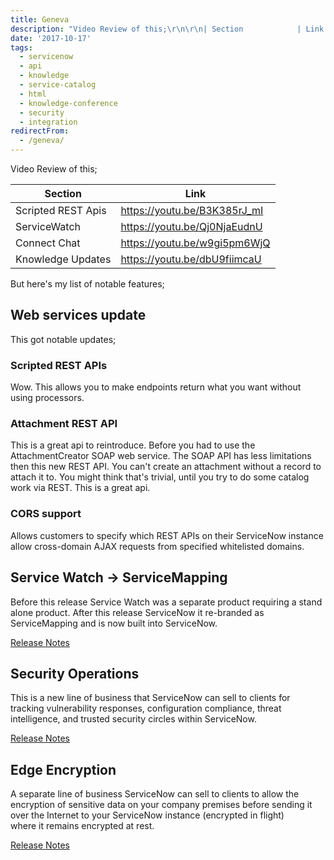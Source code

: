 ```yaml
---
title: Geneva
description: "Video Review of this;\r\n\r\n| Section            | Link                           |\r\n| ------------------ | ------------------------------ |\r\n| Scripted REST Ap..."
date: '2017-10-17'
tags:
  - servicenow
  - api
  - knowledge
  - service-catalog
  - html
  - knowledge-conference
  - security
  - integration
redirectFrom:
  - /geneva/
---
```


<!--StartFragment-->

Video Review of this;

| Section            | Link                           |
| ------------------ | ------------------------------ |
| Scripted REST Apis | <https://youtu.be/B3K385rJ_mI> |
| ServiceWatch       | <https://youtu.be/Qj0NjaEudnU> |
| Connect Chat       | <https://youtu.be/w9gi5pm6WjQ> |
| Knowledge Updates  | <https://youtu.be/dbU9fiimcaU> |

But here's my list of notable features;

## Web services update

This got notable updates;

### Scripted REST APIs

Wow. This allows you to make endpoints return what you want without using processors.

### Attachment REST API

This is a great api to reintroduce. Before you had to use the AttachmentCreator SOAP web service. The SOAP API has less limitations then this new REST API. You can't create an attachment without a record to attach it to. You might think that's trivial, until you try to do some catalog work via REST. This is a great api.

### CORS support

Allows customers to specify which REST APIs on their ServiceNow instance allow cross-domain AJAX requests from specified whitelisted domains.

## Service Watch -> ServiceMapping

Before this release Service Watch was a separate product requiring a stand alone product. After this release ServiceNow it re-branded as ServiceMapping and is now built into ServiceNow.

[Release Notes](https://docs.servicenow.com/bundle/geneva-release-notes/page/release-notes/it_operations_mgmt/r_ServiceMappingRN.html)

## Security Operations

This is a new line of business that ServiceNow can sell to clients for tracking vulnerability responses, configuration compliance, threat intelligence, and trusted security circles within ServiceNow.

[Release Notes](https://docs.servicenow.com/bundle/geneva-release-notes/page/release-notes/security_management/c_SecurityOpsManagementRN.html)

## Edge Encryption

A separate line of business ServiceNow can sell to clients to allow the encryption of sensitive data on your company premises before sending it over the Internet to your ServiceNow instance (encrypted in flight)\
where it remains encrypted at rest.

[Release Notes](https://docs.servicenow.com/bundle/geneva-release-notes/page/release-notes/servicenow_platform/r_EdgeEncryptionRN.html)

<!--EndFragment-->